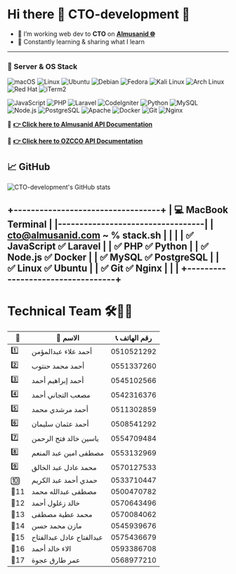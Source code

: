# Hi there 👋 CTO-development 🐙
- 🎯 I’m working web dev to **CTO** on **[Almusanid 🌐](https://almusanid.com/)**
- 🧠 Constantly learning & sharing what I learn
---
### 🐧 Server & OS Stack

![macOS](https://img.shields.io/badge/-macOS-000000?style=flat&logo=apple&logoColor=white)
![Linux](https://img.shields.io/badge/-Linux-FCC624?style=flat&logo=linux&logoColor=black)
![Ubuntu](https://img.shields.io/badge/-Ubuntu-E95420?style=flat&logo=ubuntu&logoColor=white)
![Debian](https://img.shields.io/badge/-Debian-A81D33?style=flat&logo=debian&logoColor=white)
![Fedora](https://img.shields.io/badge/-Fedora-294172?style=flat&logo=fedora&logoColor=white)
![Kali Linux](https://img.shields.io/badge/-Kali_Linux-557C94?style=flat&logo=kalilinux&logoColor=white)
![Arch Linux](https://img.shields.io/badge/-Arch_Linux-1793D1?style=flat&logo=archlinux&logoColor=white)
![Red Hat](https://img.shields.io/badge/-Red_Hat-EE0000?style=flat&logo=redhat&logoColor=white)
![iTerm2](https://img.shields.io/badge/-iTerm2-000000?style=flat&logo=iterm2&logoColor=white)

![JavaScript](https://img.shields.io/badge/-JavaScript-F7DF1E?style=flat&logo=javascript&logoColor=black)
![PHP](https://img.shields.io/badge/-PHP-8892BF?style=flat&logo=php)
![Laravel](https://img.shields.io/badge/-Laravel-F55247?style=flat&logo=laravel)
![CodeIgniter](https://img.shields.io/badge/-CodeIgniter-EF4223?style=flat&logo=codeigniter)
![Python](https://img.shields.io/badge/-Python-3776AB?style=flat&logo=python)
![MySQL](https://img.shields.io/badge/-MySQL-4479A1?style=flat&logo=mysql)
![Node.js](https://img.shields.io/badge/-Node.js-339933?style=flat&logo=node.js&logoColor=white)
![PostgreSQL](https://img.shields.io/badge/-PostgreSQL-336791?style=flat&logo=postgresql)
![Apache](https://img.shields.io/badge/-Apache-D22128?style=flat&logo=apache&logoColor=white)
![Docker](https://img.shields.io/badge/-Docker-2496ED?style=flat&logo=docker&logoColor=white)
![Git](https://img.shields.io/badge/-Git-F05032?style=flat&logo=git&logoColor=white)
![Nginx](https://img.shields.io/badge/-Nginx-009639?style=flat&logo=nginx&logoColor=white)

🚨 **[👉 Click here to Almusanid API Documentation](https://khuzam.io/documentation)**

🚨 **[👉 Click here to OZCCO API Documentation](https://ozcco.khuzam.io/docs)**

## 📈 GitHub
![CTO-development's GitHub stats](https://github-readme-stats.vercel.app/api?username=CTO-development&show_icons=true&theme=dark)


+----------------------------------+
| 💻 MacBook Terminal              |
|----------------------------------|
| cto@almusanid.com ~ % stack.sh   |
|                                  |
|  ✅ JavaScript     ✅ Laravel     |
|  ✅ PHP            ✅ Python      |
|  ✅ Node.js        ✅ Docker      |
|  ✅ MySQL          ✅ PostgreSQL  |
|  ✅ Linux          ✅ Ubuntu      |
|  ✅ Git            ✅ Nginx       |
|                                  |
+----------------------------------+
---
# Technical Team 🛠️👨‍💻

| 🔢   | 👤 الاسم                    | 📞 رقم الهاتف |
| ---- | --------------------------- | ------------- |
| 1️⃣  | أحمد علاء عبدالمؤمن        | 0510521292    |
| 2️⃣  | أحمد محمد حنتوب           | 0551337260    |
| 3️⃣  | أحمد إبراهيم أحمد          | 0545102566    |
| 4️⃣  | مصعب التجاني أحمد          | 0542316376    |
| 5️⃣  | أحمد مرشدي محمد       | 0511302859    |
| 6️⃣  | أحمد عثمان سليمان            | 0508541292    |
| 7️⃣  | ياسين خالد فتح الرحمن       | 0554709484    |
| 8️⃣  | مصطفى امين عبد المنعم       | 0553132969    |
| 9️⃣  | محمد عادل عبد الخالق        | 0570127533    |
| 🔟   | حمدي أحمد عبد الكريم        | 0533710447    |
| 🔢11 | مصطفى عبدالله محمد     | 0500470782    |
| 🔢12 | خالد زغلول أحمد              | 0570643496    |
| 🔢13 |  محمد عطية مصطفى         | 0570084062    |
| 🔢14 | مازن محمد حسن                 | 0545939676    |
| 🔢15 | عبدالفتاح عادل عبدالفتاح | 0575436679    |
| 🔢16 | الاء خالد أحمد           | 0593386708    |
| 🔢17 | عمر طارق عجوة              | 0568977210    |


